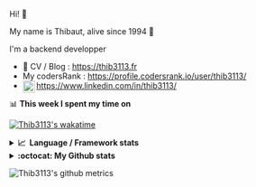 Hi! 👋

My name is Thibaut, alive since 1994 🍷

I'm a backend developper

-   📝 CV / Blog : https://thib3113.fr
-   My codersRank : https://profile.codersrank.io/user/thib3113/
-   <a href="https://www.linkedin.com/in/thib3113/"><img align="left" alt="Thib3113's Linkedin" width="21px" src="https://img.icons8.com/color/48/linkedin.png" /></a> https://www.linkedin.com/in/thib3113/

📊 **This week I spent my time on**

[![Thib3113's wakatime](https://github-readme-stats.vercel.app/api/wakatime?username=thib3113&layout=default&theme=dracula&langs_count=6&hide_title=true&hide_border=true)](https://wakatime.com/@thib3113)

<details>
  <summary><b>📈&nbsp;&nbsp;Language&nbsp;/&nbsp;Framework stats</b></summary>
  <br/>  
  <a href='https://profile.codersrank.io/user/thib3113/'>
  <img src='http://cr-skills-chart-widget.azurewebsites.net/api/api?username=thib3113&padding=30&skills=php,batchfile,javascript,less,mysql,reactjs,scss,shell,typescript,vue'>
  </a>
</details>

<details>
  <summary><b>:octocat: My Github stats</b></summary>
  <br/>  
  
  <img src="https://github-readme-stats.vercel.app/api?username=thib3113&theme=dracula&show_icons=true&" alt="Thib3113's GitHub stats" />

<!--START_SECTION:activity-->

1. 🗣 Commented on [#646](https://github.com/thib3113/unifi-client/issues/646#issuecomment-1732584813) in [thib3113/unifi-client](https://github.com/thib3113/unifi-client)
2. 🔓 Reopened issue [#646](https://github.com/thib3113/unifi-client/issues/646) in [thib3113/unifi-client](https://github.com/thib3113/unifi-client)
3. 🎉 Merged PR [#359](https://github.com/thib3113/unifi-blockips-srv/pull/359) in [thib3113/unifi-blockips-srv](https://github.com/thib3113/unifi-blockips-srv)
4. 🗣 Commented on [#370](https://github.com/moleculerjs/moleculer-db/pull/370#issuecomment-1732101761) in [moleculerjs/moleculer-db](https://github.com/moleculerjs/moleculer-db)
5. 🗣 Commented on [#354](https://github.com/moleculerjs/moleculer-db/pull/354#issuecomment-1732100378) in [moleculerjs/moleculer-db](https://github.com/moleculerjs/moleculer-db)
 <!--END_SECTION:activity-->

</details>

![Thib3113's github metrics](https://gist.githubusercontent.com/thib3113/83a96e16f8bca103f1b0e376186c66ec/raw/github-metrics.svg)
